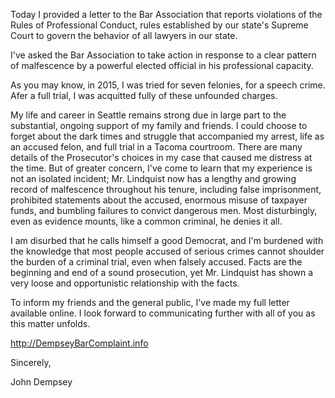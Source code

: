 Today I provided a letter to the Bar 
Association that reports violations of the 
Rules of Professional Conduct, rules 
established by our state's Supreme Court to 
govern the behavior of all lawyers in our 
state.

I've asked the Bar Association to take action 
in response to a clear pattern of malfescence 
by a powerful elected official in his 
professional capacity.

As you may know, in 2015, I was tried for seven 
felonies, for a speech crime. Afer a full 
trial, I was acquitted fully of these unfounded 
charges.

My life and career in Seattle remains strong 
due in large part to the substantial, ongoing 
support of my family and friends. 
I could choose to forget about the dark times 
and struggle that accompanied my arrest, life 
as an accused felon, and full trial in a Tacoma 
courtroom. There are many details of the 
Prosecutor's choices in my case that caused me 
distress at the time. But of greater concern, 
I've come to learn that my experience is not an 
isolated incident; Mr. Lindquist now has a 
lengthy and growing record of malfescence 
throughout his tenure, including false 
imprisonment, prohibited statements about the 
accused, enormous misuse of taxpayer funds, and 
bumbling failures to convict dangerous men. 
Most disturbingly, even as evidence mounts, 
like a common criminal, he denies it all.

I am disurbed that he calls himself a good 
Democrat, and I'm burdened with the knowledge 
that most people accused of serious crimes 
cannot shoulder the burden of a criminal trial, 
even when falsely accused. Facts are the 
beginning and end of a sound prosecution, yet 
Mr. Lindquist has shown a very loose and 
opportunistic relationship with the facts.

To inform my friends and the general public, 
I've made my full letter available online. I 
look forward to communicating further with all 
of you as this matter unfolds.

http://DempseyBarComplaint.info

Sincerely,

John Dempsey

